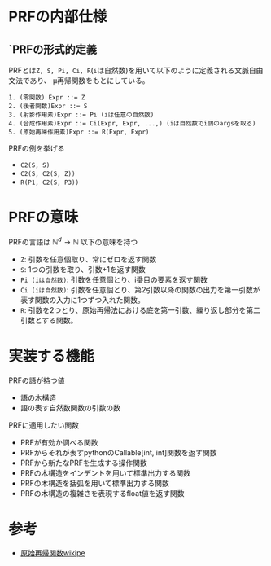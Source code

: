 # PRFの内部仕様

## `PRFの形式的定義

PRFとは`Z, S, Pi, Ci, R`(`i`は自然数)を用いて以下のように定義される文脈自由文法であり、
μ再帰関数をもとにしている。

```
1. (零関数) Expr ::= Z
2. (後者関数)Expr ::= S
3. (射影作用素)Expr ::= Pi (iは任意の自然数)
4. (合成作用素)Expr ::= Ci(Expr, Expr, ...,) (iは自然数でi個のargsを取る)
5. (原始再帰作用素)Expr ::= R(Expr, Expr)
```
PRFの例を挙げる

- `C2(S, S)`
- `C2(S, C2(S, Z))`
- `R(P1, C2(S, P3))`

# PRFの意味

PRFの言語は $\mathbb{N}^d \to \mathbb{N}$ 以下の意味を持つ
- `Z`: 引数を任意個取り、常にゼロを返す関数
- `S`: 1つの引数を取り、引数+1を返す関数
- `Pi (iは自然数)`: 引数を任意個とり、i番目の要素を返す関数
- `Ci (iは自然数)`: 引数を任意個とり、第2引数以降の関数の出力を第一引数が表す関数の入力に1つずつ入れた関数。
- `R`: 引数を2つとり、原始再帰法における底を第一引数、繰り返し部分を第二引数とする関数。

# 実装する機能

PRFの語が持つ値
- 語の木構造
- 語の表す自然数関数の引数の数

PRFに適用したい関数
- PRFが有効か調べる関数
- PRFからそれが表すpythonのCallable[int, int]関数を返す関数
- PRFから新たなPRFを生成する操作関数
- PRFの木構造をインデントを用いて標準出力する関数
- PRFの木構造を括弧を用いて標準出力する関数
- PRFの木構造の複雑さを表現するfloat値を返す関数


# 参考
- [原始再帰関数wikipe](https://ja.wikipedia.org/wiki/%E5%8E%9F%E5%A7%8B%E5%86%8D%E5%B8%B0%E9%96%A2%E6%95%B0)



